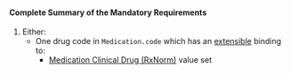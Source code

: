 #### Complete Summary of the Mandatory Requirements

1.  Either:
    -  One drug code in `Medication.code` which has an [extensible](http://build.fhir.org/terminologies.html#extensible) binding to:
        -  [Medication Clinical Drug (RxNorm)] value set
   

  [Medication Clinical Drug (RxNorm)]: Valueset-us-core-medication-codes.html
